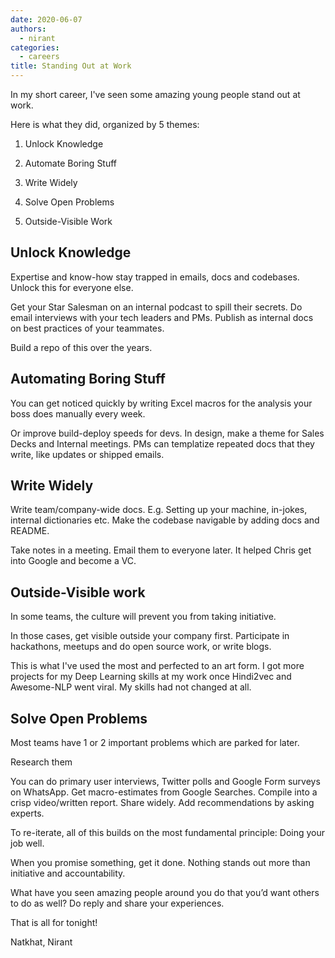 ```yaml
---
date: 2020-06-07
authors:
  - nirant
categories:
  - careers
title: Standing Out at Work
---
```


In my short career, I've seen some amazing young people stand out at work. 

Here is what they did, organized by 5 themes: 

1.   Unlock Knowledge 

2.    Automate Boring Stuff

3.    Write Widely

4.    Solve Open Problems

5.    Outside-Visible Work

## Unlock Knowledge 

Expertise and know-how stay trapped in emails, docs and codebases. Unlock this for everyone else. 

Get your Star Salesman on an internal podcast to spill their secrets. Do email interviews with your tech leaders and PMs. Publish as internal docs on best practices of your teammates.

Build a repo of this over the years.

## Automating Boring Stuff

You can get noticed quickly by writing Excel macros for the analysis your boss does manually every week. 

Or improve build-deploy speeds for devs. In design, make a theme for Sales Decks and Internal meetings. PMs can templatize repeated docs that they write, like updates or shipped emails.

## Write Widely

Write team/company-wide docs. E.g. Setting up your machine, in-jokes, internal dictionaries etc. Make the codebase navigable by adding docs and README. 

Take notes in a meeting. Email them to everyone later. It helped Chris get into Google and become a VC.

## Outside-Visible work

In some teams, the culture will prevent you from taking initiative.

In those cases, get visible outside your company first. Participate in hackathons, meetups and do open source work, or write blogs. 

This is what I've used the most and perfected to an art form. I got more projects for my Deep Learning skills at my work once Hindi2vec and Awesome-NLP went viral. My skills had not changed at all.

## Solve Open Problems

Most teams have 1 or 2 important problems which are parked for later. 

Research them

You can do primary user interviews, Twitter polls and Google Form surveys on WhatsApp. Get macro-estimates from Google Searches. Compile into a crisp video/written report. Share widely. Add recommendations by asking experts.


To re-iterate, all of this builds on the most fundamental principle: Doing your job well. 

When you promise something, get it done. Nothing stands out more than initiative and accountability.

What have you seen amazing people around you do that you’d want others to do as well? Do reply and share your experiences.

That is all for tonight!

Natkhat,
Nirant